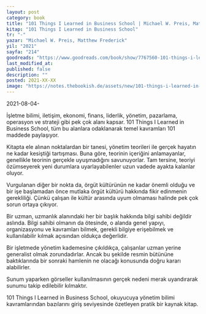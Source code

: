 ```yaml
---
layout: post
category: book
title: "101 Things I Learned in Business School | Michael W. Preis, Matthew Frederick (Kitap)"
kitap: "101 Things I Learned in Business School"
tr: "-"
yazar: "Michael W. Preis, Matthew Frederick"
yil: "2021"
sayfa: "214"
goodreads: "https://www.goodreads.com/book/show/7767560-101-things-i-learned-in-business-school"
last_modified_at:
published: false
description: ""
posted: 2021-XX-XX
image: "https://notes.thebookish.de/assets/new/101-things-i-learned-in-business-school.jpg"
---
```


2021-08-04-

İşletme bilimi, iletişim, ekonomi, finans, liderlik, yönetim, pazarlama, operasyon ve strateji gibi pek çok alanı kapsar. 101 Things I Learned in Business School, tüm bu alanlara odaklanarak temel kavramları 101 maddede paylaşıyor.

Kitapta ele alınan noktalardan bir tanesi, yönetim teorileri ile gerçek hayatın ne kadar kesiştiği tartışması. Buna göre, teorinin içeriğini anlamayanlar, genellikle teorinin gerçekle uyuşmadığını savunuyorlar. Tam tersine, teoriyi özümseyerek yeni durumlara uyarlayabilenler uzun vadede ayakta kalanlar oluyor.

Vurgulanan diğer bir nokta da, örgüt kültürünün ne kadar önemli olduğu ve bir işe başlamadan önce mutlaka örgüt kültürü hakkında fikir edinmenin gerekliliği. Çünkü çalışan ile kültür arasında uyum olmaması halinde pek çok sorun ortaya çıkıyor.

Bir uzman, uzmanlık alanındaki her bir başlık hakkında bilgi sahibi değildir aslında. Bilgi sahibi olmanın da ötesinde, o alanda genel yapıyı, organizasyonu ve kavramları bilmek, gerekli bilgiye erişebilmek ve kullanılabilir kılmak açısından oldukça değerlidir.

Bir işletmede yönetim kademesine çıkıldıkça, çalışanlar uzman yerine generalist olmak zorundadırlar. Ancak bu şekilde resmin bütününe baktıklarında bir sonraki hamlenin ne olacağı konusunda doğru kararı alabilirler.

Sunum yaparken görseller kullanılmasının gerçek nedeni merak uyandırarak sunumu takip edilebilir kılmaktır.

101 Things I Learned in Business School, okuyucuya yönetim bilimi kavramlarından bazılarını giriş seviyesinde özetleyen pratik bir kaynak kitap.

